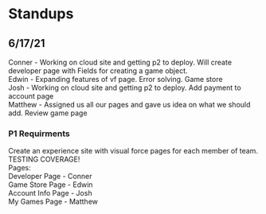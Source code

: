 # Standups

## 6/17/21
Conner - Working on cloud site and getting p2 to deploy. Will create developer page with Fields for creating a game object. <br>
Edwin - Expanding features of vf page. Error solving. Game store <br>
Josh - Working on cloud site and getting p2 to deploy. Add payment to account page <br>
Matthew - Assigned us all our pages and gave us idea on what we should add. Review game page <br>

### P1 Requirments
Create an experience site with visual force pages for each member of team. TESTING COVERAGE! <br>
Pages: <br>
Developer Page - Conner <br>
Game Store Page - Edwin <br>
Account Info Page - Josh <br>
My Games Page - Matthew <br>

